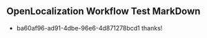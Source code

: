 ## OpenLocalization Workflow Test MarkDown
* ba60af96-ad91-4dbe-96e6-4d871278bcd1 thanks!

<!--HONumber=Sep16_HO1-->


